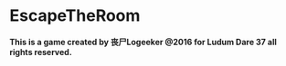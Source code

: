 # EscapeTheRoom
**This is a game created by 丧尸Logeeker @2016 for Ludum Dare 37 all rights reserved.**

